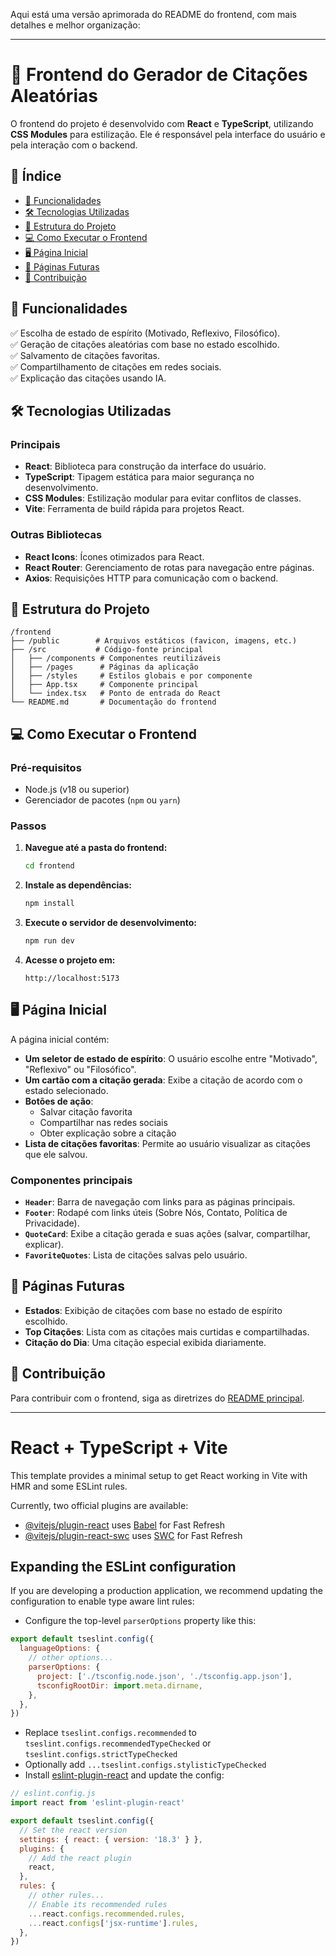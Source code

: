 Aqui está uma versão aprimorada do README do frontend, com mais detalhes e melhor organização:  

---

# 🎨 Frontend do Gerador de Citações Aleatórias  

O frontend do projeto é desenvolvido com **React** e **TypeScript**, utilizando **CSS Modules** para estilização. Ele é responsável pela interface do usuário e pela interação com o backend.  

## 📌 Índice  
- [🚀 Funcionalidades](#-funcionalidades)  
- [🛠 Tecnologias Utilizadas](#-tecnologias-utilizadas)  
- [📂 Estrutura do Projeto](#-estrutura-do-projeto)  
- [💻 Como Executar o Frontend](#-como-executar-o-frontend)  
- [🖥️ Página Inicial](#-página-inicial)  
- [📌 Páginas Futuras](#-páginas-futuras)  
- [🤝 Contribuição](#-contribuição)  

## 🚀 Funcionalidades  
✅ Escolha de estado de espírito (Motivado, Reflexivo, Filosófico).  
✅ Geração de citações aleatórias com base no estado escolhido.  
✅ Salvamento de citações favoritas.  
✅ Compartilhamento de citações em redes sociais.  
✅ Explicação das citações usando IA.  

## 🛠 Tecnologias Utilizadas  
### **Principais**  
- **React**: Biblioteca para construção da interface do usuário.  
- **TypeScript**: Tipagem estática para maior segurança no desenvolvimento.  
- **CSS Modules**: Estilização modular para evitar conflitos de classes.  
- **Vite**: Ferramenta de build rápida para projetos React.  

### **Outras Bibliotecas**  
- **React Icons**: Ícones otimizados para React.  
- **React Router**: Gerenciamento de rotas para navegação entre páginas.  
- **Axios**: Requisições HTTP para comunicação com o backend.  

## 📂 Estrutura do Projeto  
```
/frontend
├── /public        # Arquivos estáticos (favicon, imagens, etc.)
├── /src           # Código-fonte principal
│   ├── /components # Componentes reutilizáveis
│   ├── /pages      # Páginas da aplicação
│   ├── /styles     # Estilos globais e por componente
│   ├── App.tsx     # Componente principal
│   └── index.tsx   # Ponto de entrada do React
└── README.md       # Documentação do frontend
```  

## 💻 Como Executar o Frontend  

### **Pré-requisitos**  
- Node.js (v18 ou superior)  
- Gerenciador de pacotes (`npm` ou `yarn`)  

### **Passos**  
1. **Navegue até a pasta do frontend:**  
   ```bash
   cd frontend
   ```  
2. **Instale as dependências:**  
   ```bash
   npm install
   ```  
3. **Execute o servidor de desenvolvimento:**  
   ```bash
   npm run dev
   ```  
4. **Acesse o projeto em:**  
   ```
   http://localhost:5173
   ```  

## 🖥️ Página Inicial  
A página inicial contém:  
- **Um seletor de estado de espírito**: O usuário escolhe entre "Motivado", "Reflexivo" ou "Filosófico".  
- **Um cartão com a citação gerada**: Exibe a citação de acordo com o estado selecionado.  
- **Botões de ação**:  
  - Salvar citação favorita  
  - Compartilhar nas redes sociais  
  - Obter explicação sobre a citação  
- **Lista de citações favoritas**: Permite ao usuário visualizar as citações que ele salvou.  

### **Componentes principais**  
- **`Header`**: Barra de navegação com links para as páginas principais.  
- **`Footer`**: Rodapé com links úteis (Sobre Nós, Contato, Política de Privacidade).  
- **`QuoteCard`**: Exibe a citação gerada e suas ações (salvar, compartilhar, explicar).  
- **`FavoriteQuotes`**: Lista de citações salvas pelo usuário.  

## 📌 Páginas Futuras  
- **Estados**: Exibição de citações com base no estado de espírito escolhido.  
- **Top Citações**: Lista com as citações mais curtidas e compartilhadas.  
- **Citação do Dia**: Uma citação especial exibida diariamente.  

## 🤝 Contribuição  
Para contribuir com o frontend, siga as diretrizes do [README principal](../README.md).  

---

# React + TypeScript + Vite

This template provides a minimal setup to get React working in Vite with HMR and some ESLint rules.

Currently, two official plugins are available:

- [@vitejs/plugin-react](https://github.com/vitejs/vite-plugin-react/blob/main/packages/plugin-react/README.md) uses [Babel](https://babeljs.io/) for Fast Refresh
- [@vitejs/plugin-react-swc](https://github.com/vitejs/vite-plugin-react-swc) uses [SWC](https://swc.rs/) for Fast Refresh

## Expanding the ESLint configuration

If you are developing a production application, we recommend updating the configuration to enable type aware lint rules:

- Configure the top-level `parserOptions` property like this:

```js
export default tseslint.config({
  languageOptions: {
    // other options...
    parserOptions: {
      project: ['./tsconfig.node.json', './tsconfig.app.json'],
      tsconfigRootDir: import.meta.dirname,
    },
  },
})
```

- Replace `tseslint.configs.recommended` to `tseslint.configs.recommendedTypeChecked` or `tseslint.configs.strictTypeChecked`
- Optionally add `...tseslint.configs.stylisticTypeChecked`
- Install [eslint-plugin-react](https://github.com/jsx-eslint/eslint-plugin-react) and update the config:

```js
// eslint.config.js
import react from 'eslint-plugin-react'

export default tseslint.config({
  // Set the react version
  settings: { react: { version: '18.3' } },
  plugins: {
    // Add the react plugin
    react,
  },
  rules: {
    // other rules...
    // Enable its recommended rules
    ...react.configs.recommended.rules,
    ...react.configs['jsx-runtime'].rules,
  },
})
```
